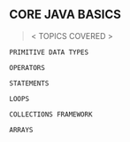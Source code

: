 CORE JAVA BASICS 
-----------------

>< TOPICS COVERED >


`PRIMITIVE DATA TYPES`

`OPERATORS`

`STATEMENTS`

`LOOPS`

`COLLECTIONS FRAMEWORK`

`ARRAYS`
